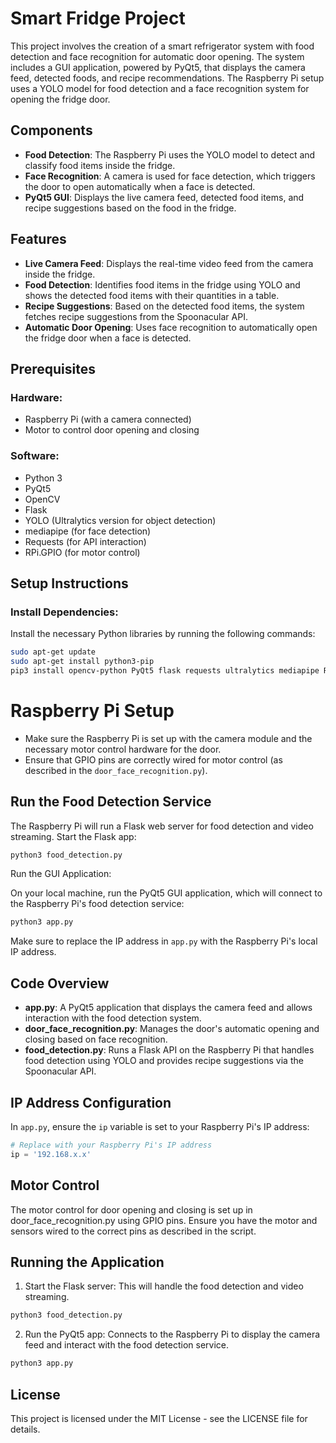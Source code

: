 # Smart Fridge Project

This project involves the creation of a smart refrigerator system with food detection and face recognition for automatic door opening. The system includes a GUI application, powered by PyQt5, that displays the camera feed, detected foods, and recipe recommendations. The Raspberry Pi setup uses a YOLO model for food detection and a face recognition system for opening the fridge door.

## Components
- **Food Detection**: The Raspberry Pi uses the YOLO model to detect and classify food items inside the fridge.
- **Face Recognition**: A camera is used for face detection, which triggers the door to open automatically when a face is detected.
- **PyQt5 GUI**: Displays the live camera feed, detected food items, and recipe suggestions based on the food in the fridge.

## Features
- **Live Camera Feed**: Displays the real-time video feed from the camera inside the fridge.
- **Food Detection**: Identifies food items in the fridge using YOLO and shows the detected food items with their quantities in a table.
- **Recipe Suggestions**: Based on the detected food items, the system fetches recipe suggestions from the Spoonacular API.
- **Automatic Door Opening**: Uses face recognition to automatically open the fridge door when a face is detected.

## Prerequisites

### Hardware:
- Raspberry Pi (with a camera connected)
- Motor to control door opening and closing

### Software:
- Python 3
- PyQt5
- OpenCV
- Flask
- YOLO (Ultralytics version for object detection)
- mediapipe (for face detection)
- Requests (for API interaction)
- RPi.GPIO (for motor control)

## Setup Instructions

### Install Dependencies:
Install the necessary Python libraries by running the following commands:

```bash
sudo apt-get update
sudo apt-get install python3-pip
pip3 install opencv-python PyQt5 flask requests ultralytics mediapipe RPi.GPIO
```
# Raspberry Pi Setup

- Make sure the Raspberry Pi is set up with the camera module and the necessary motor control hardware for the door.
- Ensure that GPIO pins are correctly wired for motor control (as described in the `door_face_recognition.py`).

## Run the Food Detection Service

The Raspberry Pi will run a Flask web server for food detection and video streaming. Start the Flask app:

```bash
python3 food_detection.py
```
Run the GUI Application:

On your local machine, run the PyQt5 GUI application, which will connect to the Raspberry Pi's food detection service:

```bash
python3 app.py
```
Make sure to replace the IP address in `app.py` with the Raspberry Pi's local IP address.

## Code Overview
- **app.py**: A PyQt5 application that displays the camera feed and allows interaction with the food detection system.
- **door_face_recognition.py**: Manages the door's automatic opening and closing based on face recognition.
- **food_detection.py**: Runs a Flask API on the Raspberry Pi that handles food detection using YOLO and provides recipe suggestions via the Spoonacular API.

## IP Address Configuration
In `app.py`, ensure the `ip` variable is set to your Raspberry Pi's IP address:

```python
# Replace with your Raspberry Pi's IP address
ip = '192.168.x.x'  
```

## Motor Control
The motor control for door opening and closing is set up in door_face_recognition.py using GPIO pins. Ensure you have the motor and sensors wired to the correct pins as described in the script.

## Running the Application
1. Start the Flask server: This will handle the food detection and video streaming.

```bash
python3 food_detection.py
```
2. Run the PyQt5 app: Connects to the Raspberry Pi to display the camera feed and interact with the food detection service.

```bash
python3 app.py
```
## License
This project is licensed under the MIT License - see the LICENSE file for details.
